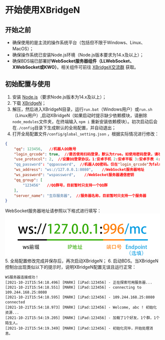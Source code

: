 # 开始使用XBridgeN
## 开始之前
* 确保使用的是主流的操作系统平台（包括但不限于Windows、Linux、MacOS）；
* 确保操作系统已安装Node.js环境（Node.js版本要求为14.x及以上）；
* 确保BDS端已部署好**WebSocket服务器组件（LLWebSocket、XWebSocket或KWO）**。相关组件可前往 [XBridgeX交流群](https://jq.qq.com/?_wv=1027&k=rmCKLG7M) 获取。

## 初始配置与使用
1. 安装 [Node.js](https://nodejs.org/)（要求Node.js版本为14.x及以上）；
2. 下载 [XBridgeN](https://gitee.com/xbridgex/XBridge-Nodejs/releases)；
3. 解压，然后进入XBridgeN目录，运行`run.bat`（Windows用户）或`run.sh`（Linux用户）,启动XBridgeN（如果启动时提示缺少依赖模块，请删除`node_modules`文件夹，在终端输入 `npm i` 重新安装依赖模块）。初次启动后会在``./config``目录下生成默认的全局配置，并自动退出；
4. 打开全局配置文件`/config/global_setting.json` ，根据实际情况进行修改：
```json
{
	"qq": 123456,   //机器人QQ账号
	"login_qrcode": true,  //是否使用扫码登录，默认为true。如使用密码登录，请改为false
	"use_protocol": 2,	//设置QQ登录协议。1:安卓手机 2:安卓平板 3:安卓手表 4:MacOS 5:iPad
	"qq_password": "qqpassword",  //机器人QQ密码。仅在"login_qrcode"为false（使用密码登录）时，该项配置才有效
	"ws_address": "ws://127.0.0.1:8080",    //WebSocket服务器地址
	"ws_password": "wspassword",    //WebSocket服务器通信密钥
	"qq_group": [
		"123456"   //QQ群号，目前暂时只支持一个QQ群
	],
	"server_name": "生存服务器",  //服务器名称，目前暂时只支持一个服务器
}
```

WebSocket服务器地址请参照以下格式进行填写：
![01](../../img/xbn/ws-format.png)
5. 全局配置修改完成并保存后，再次启动XBridgeN；
6. 启动BDS。当XBridgeN控制台出现类似以下的提示时，说明XBridgeN配置无误且运行正常：
```
WS服务器连接成功！
[2021-10-21T15:54:18.496] [MARK] [iPad:123456] - 正在探索可用服务器...
[2021-10-21T15:54:18.551] [MARK] [iPad:123456] - connecting to 109.244.168.25:8080
[2021-10-21T15:54:18.595] [MARK] [iPad:123456] - 109.244.168.25:8080 connected
[2021-10-21T15:54:18.973] [MARK] [iPad:123456] - Welcome, abc ! 初始化资源...
[2021-10-21T15:54:19.205] [MARK] [iPad:123456] - 加载了1个好友，1个群，1个陌生人。
[2021-10-21T15:54:19.349] [MARK] [iPad:123456] - 初始化完毕，开始处理消息。
```
